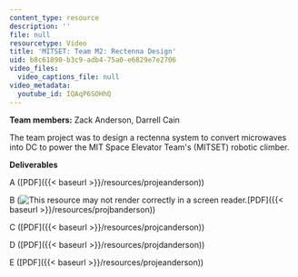 ```yaml
---
content_type: resource
description: ''
file: null
resourcetype: Video
title: 'MITSET: Team M2: Rectenna Design'
uid: b8c61890-b3c9-adb4-75a0-e6829e7e2706
video_files:
  video_captions_file: null
video_metadata:
  youtube_id: IQAqP6SOHhQ
---
```


**Team members:** Zack Anderson, Darrell Cain

The team project was to design a rectenna system to convert microwaves into DC to power the MIT Space Elevator Team's (MITSET) robotic climber.

**Deliverables**

A ([PDF]({{< baseurl >}}/resources/projeanderson))

B (![This resource may not render correctly in a screen reader.](/images/inacessible.gif)[PDF]({{< baseurl >}}/resources/projbanderson))

C ([PDF]({{< baseurl >}}/resources/projcanderson))

D ([PDF]({{< baseurl >}}/resources/projdanderson))

E ([PDF]({{< baseurl >}}/resources/projeanderson))